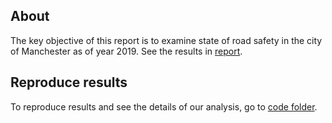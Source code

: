 ## About
The key objective of this report is to examine state of road safety in the city of Manchester as of year
2019. See the results in [report](report.pdf).

## Reproduce results
To reproduce results and see the details of our analysis, go to [code folder](code/).

